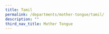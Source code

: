 ```yaml
---
title: Tamil
permalink: /departments/mother-tongue/tamil/
description: ""
third_nav_title: Mother Tongue
---
```


